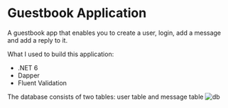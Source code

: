 # Guestbook Application
A guestbook app that enables you to create a user, login, add a message and add a reply to it.

What I used to build this application:
* .NET 6
* Dapper
* Fluent Validation

The database consists of two tables: user table and message table
![db](https://user-images.githubusercontent.com/91346816/184662970-c43ecc6f-91d8-4477-9e8e-29890ae8117f.png)

